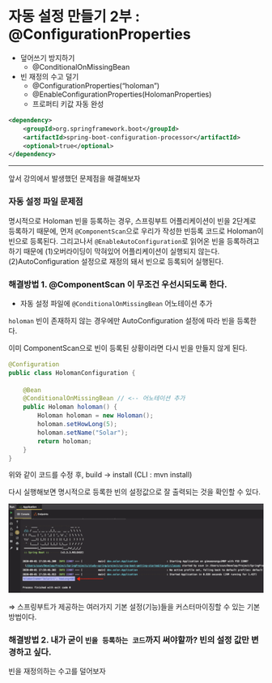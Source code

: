 # 자동 설정 만들기 2부 : @ConfigurationProperties

* 덮어쓰기 방지하기
  * @ConditionalOnMissingBean
* 빈 재정의 수고 덜기
  * @ConfigurationProperties(“holoman”)
  * @EnableConfigurationProperties(HolomanProperties)
  * 프로퍼티 키값 자동 완성

```xml
<dependency>
	<groupId>org.springframework.boot</groupId>
	<artifactId>spring-boot-configuration-processor</artifactId>
	<optional>true</optional>
</dependency>
```



---

앞서 강의에서 발생했던 문제점을 해결해보자

### 자동 설정 파일 문제점

명시적으로 Holoman 빈을 등록하는 경우, 스프링부트 어플리케이션이 빈을 2단계로 등록하기 때문에,
먼저 `@ComponentScan`으로 우리가 작성한 빈등록 코드로 Holoman이 빈으로 등록된다. 그리고나서 `@EnableAutoConfiguration`로 읽어온 빈을 등록하려고 하기 때문에 (1)오버라이딩이 막혀있어 어플리케이션이 실행되지 않는다. (2)AutoConfiguration 설정으로 재정의 돼서 빈으로 등록되어 실행된다.



### 해결방법 1. @ComponentScan 이 무조건 우선시되도록 한다.

* 자동 설정 파일에 `@ConditionalOnMissingBean` 어노테이션 추가

`holoman` 빈이 존재하지 않는 경우에만 AutoConfiguration 설정에 따라 빈을 등록한다.

이미 ComponentScan으로 빈이 등록된 상황이라면 다시 빈을 만들지 않게 된다.

```java
@Configuration
public class HolomanConfiguration {

    @Bean
    @ConditionalOnMissingBean // <-- 어노테이션 추가
    public Holoman holoman() {
        Holoman holoman = new Holoman();
        holoman.setHowLong(5);
        holoman.setName("Solar");
        return holoman;
    }
}
```

위와 같이 코드를 수정 후, build → install (CLI : mvn install)



다시 실행해보면 명시적으로 등록한 빈의 설정값으로 잘 출력되는 것을 확인할 수 있다.

![image-20200901180013662](images/image-20200901180013662.png)



⇒ 스프링부트가 제공하는 여러가지 기본 설정(기능)들을 커스터마이징할 수 있는 기본 방법이다.



### 해결방법 2. 내가 굳이 `빈을 등록하는 코드`까지 써야할까? 빈의 설정 값만 변경하고 싶다.

빈을 재정의하는 수고를 덜어보자















